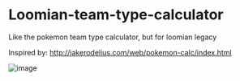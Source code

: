 # Loomian-team-type-calculator
Like the pokemon team type calculator, but for loomian legacy

Inspired by: http://jakerodelius.com/web/pokemon-calc/index.html

![image](https://github.com/xlightningstar/Loomian-team-type-calculator/assets/97979893/9e664efa-7348-4340-8f48-983724dedaa7)


